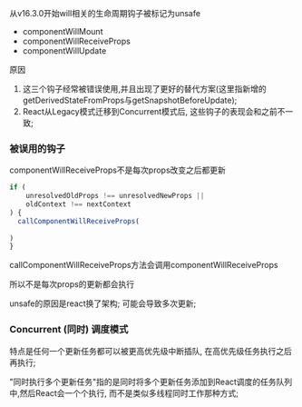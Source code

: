 从v16.3.0开始will相关的生命周期钩子被标记为unsafe

- componentWillMount
- componentWillReceiveProps
- componentWillUpdate

原因

1. 这三个钩子经常被错误使用,并且出现了更好的替代方案(这里指新增的getDerivedStateFromProps与getSnapshotBeforeUpdate);
2. React从Legacy模式迁移到Concurrent模式后, 这些钩子的表现会和之前不一致;

### 被误用的钩子

componentWillReceiveProps不是每次props改变之后都更新

```javascript
if (
    unresolvedOldProps !== unresolvedNewProps ||
    oldContext !== nextContext
) {
  callComponentWillReceiveProps(
  
)
}
```
callComponentWillReceiveProps方法会调用componentWillReceiveProps

所以不是每次props的更新都会执行

unsafe的原因是react换了架构; 可能会导致多次更新;

### Concurrent (同时) 调度模式

特点是任何一个更新任务都可以被更高优先级中断插队, 在高优先级任务执行之后再执行;

"同时执行多个更新任务"指的是同时将多个更新任务添加到React调度的任务队列中,然后React会一个个执行, 而不是类似多线程同时工作那种方式;
